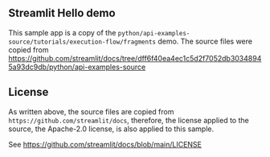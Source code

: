 ## Streamlit Hello demo

This sample app is a copy of the `python/api-examples-source/tutorials/execution-flow/fragments` demo.
The source files were copied from https://github.com/streamlit/docs/tree/dff6f40ea4ec1c5d2f7052db30348945a93dc9db/python/api-examples-source

## License

As written above, the source files are copied from `https://github.com/streamlit/docs`,
therefore, the license applied to the source, the Apache-2.0 license, is also applied to this sample.

See https://github.com/streamlit/docs/blob/main/LICENSE
